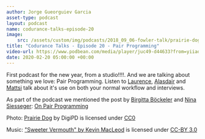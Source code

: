 ```yaml
---
author: Jorge Gueorguiev Garcia
asset-type: podcast
layout: podcast
name: codurance-talks-episode-20
image:
    src: /assets/custom/img/podcasts/2018_09_06-fowler-talk/prairie-dog-1470659_1280.jpg
title: "Codurance Talks - Episode 20 - Pair Programming"
video-url: https://www.podbean.com/media/player/juc49-d44633?from=yiiadmin&download=1&version=1&skin=1&auto=0&share=1&fonts=Helvetica&download=1&rtl=0&pbad=1
date: 2020-02-20 05:00:00 +00:00
---
```


First podcast for the new year, from a studio!!!!. And we are talking about something we love: Pair Programming. Listen to [Laurence](https://www.linkedin.com/in/laurencelord/), [Alasdair](https://www.linkedin.com/in/alasdair-smith) and [Mattsi](https://codurance.com/publications/author/mattsi-jansky/) talk about it's use on both your normal workflow and interviews.

As part of the podcast we mentioned the post by [Birgitta Böckeler](https://twitter.com/birgitta410) and [Nina Siesseger](https://sssggr.net/): [On Pair Programming](https://martinfowler.com/articles/on-pair-programming.html)


Photo: [Prairie Dog](https://pixabay.com/en/prairie-dog-singing-musical-rodent-1470659/) by DigiPD is licensed under [CC0](https://creativecommons.org/publicdomain/zero/1.0/deed.en)


Music: ["Sweeter Vermouth" by Kevin MacLeod](https://incompetech.com/music/royalty-free/music.html) is licensed under [CC-BY 3.0](http://creativecommons.org/licenses/by/3.0/)

</sub>
